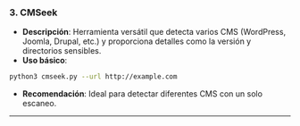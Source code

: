 

### **3. CMSeek**

- **Descripción**: Herramienta versátil que detecta varios CMS (WordPress, Joomla, Drupal, etc.) y proporciona detalles como la versión y directorios sensibles.
- **Uso básico**:

```bash
python3 cmseek.py --url http://example.com
```

- **Recomendación**: Ideal para detectar diferentes CMS con un solo escaneo.

---
